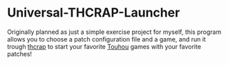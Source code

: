 # Universal-THCRAP-Launcher
Originally planned as just a simple exercise project for myself, this program allows you to choose a patch configuration file and a game, and run it trough [thcrap](https://github.com/thpatch/thcrap) to start your favorite [Touhou](https://en.touhouwiki.net/wiki/Touhou_Wiki) games with your favorite patches!

